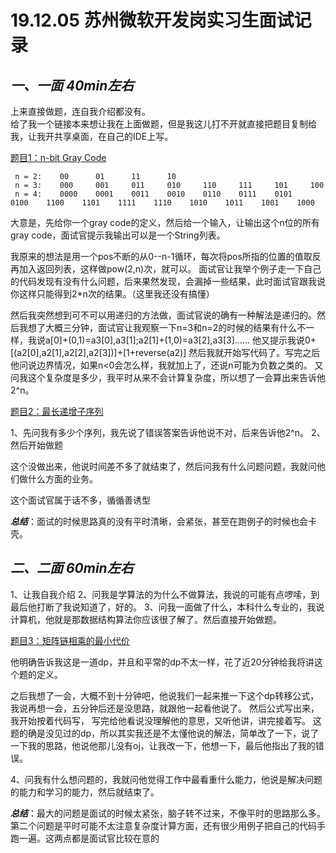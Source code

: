  # 19.12.05 苏州微软开发岗实习生面试记录
 
 ## ___一、一面 40min左右___

 上来直接做题，连自我介绍都没有。  
给了我一个链接本来想让我在上面做题，但是我这儿打不开就直接把题目复制给我，让我开共享桌面，在自己的IDE上写。  
       
<u>题目1：n-bit Gray Code </u>

     n = 2:    00      01      11      10 
     n = 3:    000     001     011     010     110     111     101     100 
     n = 4:    0000    0001    0011    0010    0110    0111    0101    0100    1100    1101    1111    1110    1010    1011    1001    1000  

大意是，先给你一个gray code的定义，然后给一个输入，让输出这个n位的所有gray code，面试官提示我输出可以是一个String列表。

我原来的想法是用一个pos不断的从0--n-1循环，每次将pos所指的位置的值取反再加入返回列表，这样做pow(2,n)次，就可以。
面试官让我举个例子走一下自己的代码发现有没有什么问题，后来果然发现，会漏掉一些结果，此时面试官跟我说你这样只能得到2*n次的结果。（这里我还没有搞懂）

然后我突然想到可不可以用递归的方法做，面试官说的确有一种解法是递归的。然后我想了大概三分钟，面试官让我观察一下n=3和n=2的时候的结果有什么不一样，我说a[0]+(0,1)=a3[0],a3[1];a2[1]+(1,0)=a3[2],a3[3]……
他又提示我说0+[(a2[0],a2[1],a2[2],a2[3])]+[1+reverse(a2)]
然后我就开始写代码了。写完之后他问说边界情况，如果n<0会怎么样，我就加上了，还说n可能为负数之类的。
又问我这个复杂度是多少，我平时从来不会计算复杂度，所以想了一会算出来告诉他2^n。


<u>题目2：最长递增子序列</u>

1、先问我有多少个序列，我先说了错误答案告诉他说不对，后来告诉他2^n。
2、然后开始做题

这个没做出来，他说时间差不多了就结束了，然后问我有什么问题问题，我就问他们做什么方面的业务。

这个面试官属于话不多，循循善诱型

___总结___：面试的时候思路真的没有平时清晰，会紧张，甚至在跑例子的时候也会卡壳。

## ___二、二面 60min左右___
  
1、让我自我介绍
2、问我是学算法的为什么不做算法，我说的可能有点啰嗦，到最后他打断了我说知道了，好的。
3、问我一面做了什么，本科什么专业的，我说计算机，他就是那数据结构算法你应该很了解了。然后直接开始做题。

<u>题目3：矩阵链相乘的最小代价</u>

他明确告诉我这是一道dp，并且和平常的dp不太一样，花了近20分钟给我将讲这个题的定义。

之后我想了一会，大概不到十分钟吧，他说我们一起来推一下这个dp转移公式，我说再想一会，五分钟后还是没思路，就跟他一起看他说了。
然后公式写出来，我开始按着代码写，
写完给他看说没理解他的意思，又听他讲，讲完接着写。
这题的确是没见过的dp，所以其实我还是不太懂他说的解法，简单改了一下，说了一下我的思路，他说他那儿没有oj，让我改一下，他想一下，最后他指出了我的错误。

4、问我有什么想问题的，我就问他觉得工作中最看重什么能力，他说是解决问题的能力和学习的能力，然后就结束了。

___总结___：最大的问题是面试的时候太紧张，脑子转不过来，不像平时的思路那么多。第二个问题是平时可能不太注意复杂度计算方面，还有很少用例子把自己的代码手跑一遍。这两点都是面试官比较在意的

